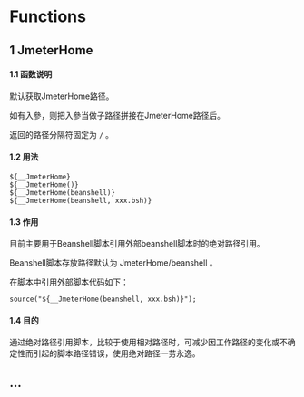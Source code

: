 # Functions
## 1 JmeterHome
#### 1.1 函数说明
默认获取JmeterHome路径。

如有入參，则把入參当做子路径拼接在JmeterHome路径后。

返回的路径分隔符固定为 `/` 。

#### 1.2 用法
```
${__JmeterHome}
${__JmeterHome()}
${__JmeterHome(beanshell)}
${__JmeterHome(beanshell, xxx.bsh)}
```

#### 1.3 作用
目前主要用于Beanshell脚本引用外部beanshell脚本时的绝对路径引用。

Beanshell脚本存放路径默认为 JmeterHome/beanshell 。

在脚本中引用外部脚本代码如下：
```
source("${__JmeterHome(beanshell, xxx.bsh)}");
```

#### 1.4 目的
通过绝对路径引用脚本，比较于使用相对路径时，可减少因工作路径的变化或不确定性而引起的脚本路径错误，使用绝对路径一劳永逸。

## ...